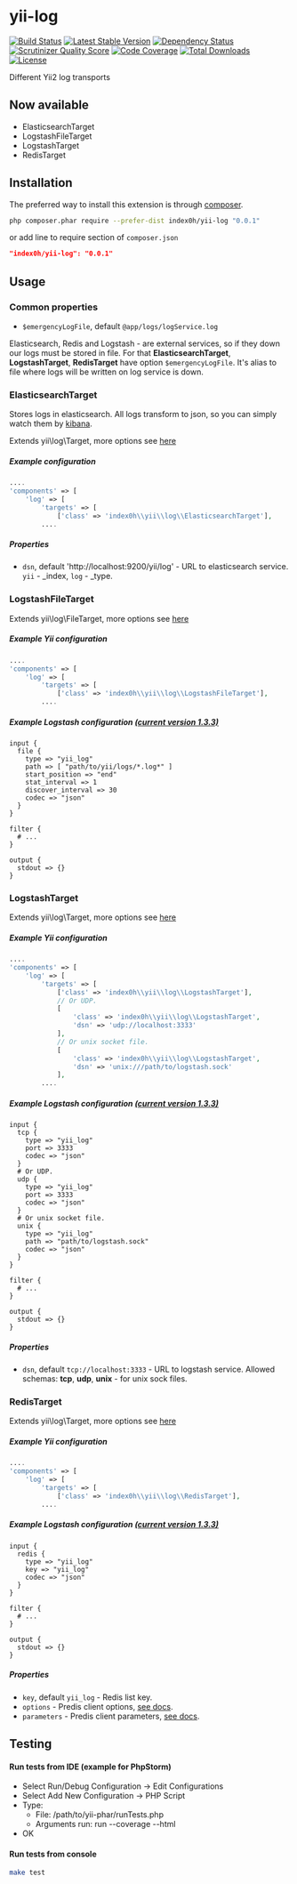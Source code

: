 yii-log
=======

[![Build Status](https://travis-ci.org/index0h/yii-log.png?branch=master)](https://travis-ci.org/index0h/yii-log) [![Latest Stable Version](https://poser.pugx.org/index0h/yii-log/v/stable.png)](https://packagist.org/packages/index0h/yii-log) [![Dependency Status](https://gemnasium.com/index0h/yii-log.png)](https://gemnasium.com/index0h/yii-log) [![Scrutinizer Quality Score](https://scrutinizer-ci.com/g/index0h/yii-log/badges/quality-score.png?s=9d7c3843dedbc78e4229dedae09fb2eff72c4012)](https://scrutinizer-ci.com/g/index0h/yii-log/) [![Code Coverage](https://scrutinizer-ci.com/g/index0h/yii-log/badges/coverage.png?s=e5fe3d9d1ff40c1e01fbb9b91068b34ad74a78fe)](https://scrutinizer-ci.com/g/index0h/yii-log/)    [![Total Downloads](https://poser.pugx.org/index0h/yii-log/downloads.png)](https://packagist.org/packages/index0h/yii-log)    [![License](https://poser.pugx.org/index0h/yii-log/license.png)](https://packagist.org/packages/index0h/yii-log)

Different Yii2 log transports

## Now available

* ElasticsearchTarget
* LogstashFileTarget
* LogstashTarget
* RedisTarget

## Installation

The preferred way to install this extension is through [composer](http://getcomposer.org/download/).

```sh
php composer.phar require --prefer-dist index0h/yii-log "0.0.1"
```

or add line to require section of `composer.json`

```json
"index0h/yii-log": "0.0.1"
```

## Usage

### Common properties

* `$emergencyLogFile`, default `@app/logs/logService.log`

Elasticsearch, Redis and Logstash - are external services, so if they down our logs must be stored in file.
For that **ElasticsearchTarget**, **LogstashTarget**, **RedisTarget** have option `$emergencyLogFile`. It's alias to
file where logs will be written on log service is down.

### ElasticsearchTarget

Stores logs in elasticsearch. All logs transform to json, so you can simply watch them by [kibana](http://www.elasticsearch.org/overview/kibana/).

Extends yii\log\Target, more options see [here](https://github.com/yiisoft/yii2/blob/master/framework/log/Target.php)

##### Example configuration

```php
....
'components' => [
    'log' => [
        'targets' => [
            ['class' => 'index0h\\yii\\log\\ElasticsearchTarget'],
        ....
```

##### Properties

* `dsn`, default 'http://localhost:9200/yii/log' - URL to elasticsearch service. `yii` - _index, `log` - _type.

### LogstashFileTarget

Extends yii\log\FileTarget, more options see [here](https://github.com/yiisoft/yii2/blob/master/framework/log/FileTarget.php)

##### Example Yii configuration

```php
....
'components' => [
    'log' => [
        'targets' => [
            ['class' => 'index0h\\yii\\log\\LogstashFileTarget'],
        ....
```

##### Example Logstash configuration [(current version 1.3.3)](http://logstash.net/docs/1.3.3/)

```
input {
  file {
    type => "yii_log"
    path => [ "path/to/yii/logs/*.log*" ]
    start_position => "end"
    stat_interval => 1
    discover_interval => 30
    codec => "json"
  }
}

filter {
  # ...
}

output {
  stdout => {}
}
```

### LogstashTarget

Extends yii\log\Target, more options see [here](https://github.com/yiisoft/yii2/blob/master/framework/log/Target.php)

##### Example Yii configuration

```php
....
'components' => [
    'log' => [
        'targets' => [
            ['class' => 'index0h\\yii\\log\\LogstashTarget'],
            // Or UDP.
            [
                'class' => 'index0h\\yii\\log\\LogstashTarget',
                'dsn' => 'udp://localhost:3333'
            ],
            // Or unix socket file.
            [
                'class' => 'index0h\\yii\\log\\LogstashTarget',
                'dsn' => 'unix:///path/to/logstash.sock'
            ],
        ....
```

##### Example Logstash configuration [(current version 1.3.3)](http://logstash.net/docs/1.3.3/)

```
input {
  tcp {
    type => "yii_log"
    port => 3333
    codec => "json"
  }
  # Or UDP.
  udp {
    type => "yii_log"
    port => 3333
    codec => "json"
  }
  # Or unix socket file.
  unix {
    type => "yii_log"
    path => "path/to/logstash.sock"
    codec => "json"
  }
}

filter {
  # ...
}

output {
  stdout => {}
}
```


##### Properties

* `dsn`, default `tcp://localhost:3333` - URL to logstash service. Allowed schemas:
    **tcp**, **udp**, **unix** - for unix sock files.

### RedisTarget

Extends yii\log\Target, more options see [here](https://github.com/yiisoft/yii2/blob/master/framework/log/Target.php)

##### Example Yii configuration

```php
....
'components' => [
    'log' => [
        'targets' => [
            ['class' => 'index0h\\yii\\log\\RedisTarget'],
        ....
```

##### Example Logstash configuration [(current version 1.3.3)](http://logstash.net/docs/1.3.3/)

```
input {
  redis {
    type => "yii_log"
    key => "yii_log"
    codec => "json"
  }
}

filter {
  # ...
}

output {
  stdout => {}
}
```

##### Properties

* `key`, default `yii_log` - Redis list key.
* `options` - Predis client options, [see docs](https://github.com/nrk/predis#connecting-to-redis).
* `parameters` - Predis client parameters, [see docs](https://github.com/nrk/predis#connecting-to-redis).

## Testing

#### Run tests from IDE (example for PhpStorm)

- Select Run/Debug Configuration -> Edit Configurations
- Select Add New Configuration -> PHP Script
- Type:
    * File: /path/to/yii-phar/runTests.php
    * Arguments run: run  --coverage --html
- OK

#### Run tests from console

```sh
make test
```